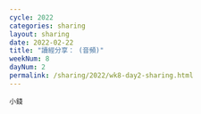 ```yaml
---
cycle: 2022
categories: sharing
layout: sharing
date: 2022-02-22
title: "讀經分享： (音頻)"
weekNum: 8
dayNum: 2
permalink: /sharing/2022/wk8-day2-sharing.html
---
```


[](https://eccseattle.github.io/media/sharing/2022/wk008/2022-02-22-bin.m4a)

`小錢`
